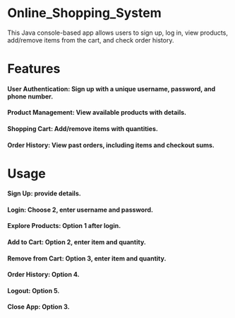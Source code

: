 # Online_Shopping_System
This Java console-based app allows users to sign up, log in, view products, add/remove items from the cart, and check order history.

# Features
#### User Authentication: Sign up with a unique username, password, and phone number.
#### Product Management: View available products with details.
#### Shopping Cart: Add/remove items with quantities.
#### Order History: View past orders, including items and checkout sums.
# Usage
#### Sign Up: provide details.
#### Login: Choose 2, enter username and password.
#### Explore Products: Option 1 after login.
#### Add to Cart: Option 2, enter item and quantity.
#### Remove from Cart: Option 3, enter item and quantity.
#### Order History: Option 4.
#### Logout: Option 5.
#### Close App: Option 3.
